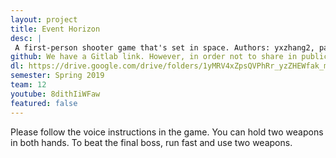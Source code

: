 ```yaml
---
layout: project
title: Event Horizon
desc: |
 A first-person shooter game that's set in space. Authors: yxzhang2, painap2, sujalfs2, blyu3, weihang2
github: We have a Gitlab link. However, in order not to share in public space, please contact us to allow you to access the Unity project source code.
dl: https://drive.google.com/drive/folders/1yMRV4xZpsQVPhRr_yzZHEWfak_mNcgYS?usp=sharing
semester: Spring 2019
team: 12
youtube: 8dithIiWFaw
featured: false
---
```

Please follow the voice instructions in the game. You can hold two weapons in both hands. To beat the final boss, run fast and use two weapons.
